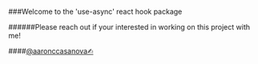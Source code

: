 ###Welcome to the 'use-async' react hook package

######Please reach out if your interested in working on this project with me!

####<a href="https://github.com/aaronccasanova" target="_blank">@aaronccasanova✍︎</a>
